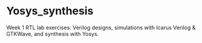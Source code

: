 # Yosys_synthesis
Week 1 RTL lab exercises: Verilog designs, simulations with Icarus Verilog &amp; GTKWave, and synthesis with Yosys.
